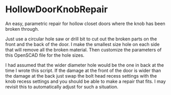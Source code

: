 # HollowDoorKnobRepair  
  
An easy, parametric repair for hollow closet doors where the knob has been broken through.  
  
Just use a circular hole saw or drill bit to cut out the broken parts on the front and the back of the door. I make the smallest size hole on each side that will remove all the broken material. Then customize the parameters of this OpenSCAD file for the hole sizes.  
  
I had assumed that the wider diameter hole would be the one in back at the time I wrote this script. If the damage at the front of the door is wider than the damage at the back just swap the bolt head recess settings with the knob recess settings and you should be able to make a repair that fits. I may revisit this to automatically adjust for such a situation.   

